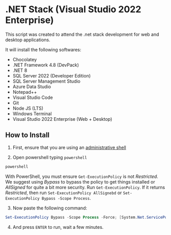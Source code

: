 # .NET Stack (Visual Studio 2022 Enterprise)
This script was created to attend the .net stack development for web and desktop applications. 

It will install the following softwares:

- Chocolatey
- .NET Framework 4.8 (DevPack)
- .NET 8
- SQL Server 2022 (Developer Edition)
- SQL Server Management Studio
- Azure Data Studio
- Notepad++
- Visual Studio Code
- Git
- Node JS (LTS)
- Windows Terminal
- Visual Studio 2022 Enterprise (Web + Desktop)

## How to Install

1. First, ensure that you are using an [administrative shell](https://www.howtogeek.com/194041/how-to-open-the-command-prompt-as-administrator-in-windows-10/)

2. Open powershell typing `powershell`

```cmd
powershell
```

 With PowerShell, you must ensure `Get-ExecutionPolicy` is not *Restricted*. We suggest using *Bypass* to bypass the policy to get things installed or *AllSigned* for quite a bit more security.
 Run `Get-ExecutionPolicy`. If it returns *Restricted*, then run `Set-ExecutionPolicy AllSignebd` or `Set-ExecutionPolicy Bypass -Scope Process`.

3. Now paste the following command:
```powershell
Set-ExecutionPolicy Bypass -Scope Process -Force; [System.Net.ServicePointManager]::SecurityProtocol = [System.Net.ServicePointManager]::SecurityProtocol -bor 3072; iex ((New-Object System.Net.WebClient).DownloadString('https://raw.githubusercontent.com/alan-lisboa/dev-setup/main/scripts/net_enterprise/install.ps1'))
```

4. And press `ENTER` to run, wait a few minutes.